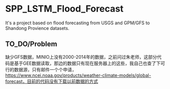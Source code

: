 # SPP_LSTM_Flood_Forecast

It's a project based on flood forecasting from USGS and GPM/GFS to Shandong Provience datasets.

## TO_DO/Problem

缺少GFS数据，MINIO上没有2000-2014年的数据，之前问过朱老师，这部分代码是基于GEE数据读取，那边的数据只有现在服务器上的这些，我自己也查了下可行的数据源，只有邮件一个个申请，https://www.ncei.noaa.gov/products/weather-climate-models/global-forecast，目前的代码没有下载以前数据的方式
